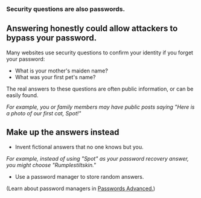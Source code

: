 [Title]: # (Security Questions)
[Order]: # (8)

### Security questions are also passwords.

## Answering honestly could allow attackers to bypass your password.

Many websites use security questions to confirm your identity if you forget your password:

*	What is your mother's maiden name?
*	What was your first pet's name? 

The real answers to these questions are often public information, or can be easily found. 

*For example, you or family members may have public posts saying "Here is a photo of our first cat, Spot!"* 

## Make up the answers instead

*	Invent fictional answers that no one knows but you.

*For example, instead of using "Spot" as your password recovery answer, you might choose "Rumplestiltskin."*

*	Use a password manager to store random answers. 

(Learn about password managers in [Passwords Advanced.](umbrella://lesson/passwords/1))
